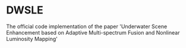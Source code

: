 # DWSLE
The official code implementation of the paper 'Underwater Scene Enhancement based on Adaptive Multi-spectrum Fusion and Nonlinear Luminosity Mapping' 
